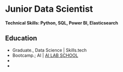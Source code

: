 # Junior Data Scientist

#### Technical Skills: Python, SQL, Power BI, Elasticsearch

## Education
- Graduate., Data Science | Skills.tech
- Bootcamp.; AI | [AI LAB SCHOOL](https://ailabschool.com/)
- 
- 
